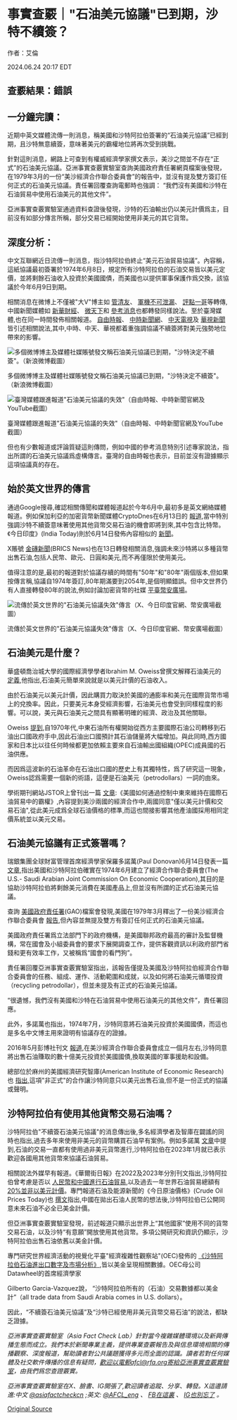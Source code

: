 # 事實查覈｜"石油美元協議"已到期，沙特不續簽？

作者：艾倫

2024.06.24 20:17 EDT

## 查覈結果：錯誤

## 一分鐘完讀：

近期中英文媒體流傳一則消息，稱美國和沙特阿拉伯簽署的“石油美元協議”已經到期，且沙特無意續簽，意味著美元的霸權地位將再次受到挑戰。

針對這則消息，網路上可查到有權威經濟學家撰文表示，美沙之間並不存在“正式”的石油美元協議。亞洲事實查覈實驗室查詢美國政府責任署網頁檔案後發現，在1979年3月的一份“美沙經濟合作聯合委員會”的報告中，並沒有提及雙方簽訂任何正式的石油美元協議。責任署回覆查詢電郵時也強調： “我們沒有美國和沙特在石油貿易中使用石油美元的其他文件”。

亞洲事實查覈實驗室通過資料查證後發現，沙特的石油輸出仍以美元計價爲主，目前沒有如部分傳言所稱，部分交易已經開始使用非美元的其它貨幣。

## 深度分析：

中文互聯網近日流傳一則消息，指沙特阿拉伯終止“美元石油貿易協議”。內容稱，這紙協議最初簽署於1974年6月8日，規定所有沙特阿拉伯的石油交易皆以美元定價，並將剩餘石油收入投資於美國國債，而美國也以提供軍事保護作爲交換，該協議於今年6月9日到期。

相關消息在微博上不僅被"大V"博主如 [管清友](https://weibo.com/1226106902/Ojdg2iGpk?refer_flag=1001030103_)、 [軍機不可泄漏](https://weibo.com/2356166212/Oj9CebEZ2?refer_flag=1001030103_)、 [評點一哥](https://weibo.com/5703136759/Oj2fj4BEF?refer_flag=1001030103_)等轉傳,中國新聞媒體如 [新華財經](https://weibo.com/1832487154/OiY72lnJm?refer_flag=1001030103_)、 [微天下](https://weibo.com/1893801487/OiYeeFGce?refer_flag=1001030103_)和 [參考消息](https://weibo.com/2375086267/Oj8aFlISJ?refer_flag=1001030103_)也都轉發同樣說法。至於臺灣媒體,也在同一時間發佈相關報道。 [自由時報](https://ec.ltn.com.tw/article/breakingnews/4704903)、 [中時新聞網](https://www.chinatimes.com/realtimenews/20240613004713-260408?chdtv)、 [中天電視](https://www.youtube.com/watch?v=rFqAJNPeJC8)及 [華視新聞](https://www.youtube.com/watch?v=VNjh8D0Q36Q)皆引述相關說法,其中,中時、中天、華視都着重強調協議不續簽將對美元強勢地位帶來的影響。

![多個微博博主及媒體社媒賬號發文稱石油美元協議已到期，"沙特決定不續簽"。（新浪微博截圖）](images/2TNQCLF7NSZDBXU6TCMFPWMKHA.jpg)

多個微博博主及媒體社媒賬號發文稱石油美元協議已到期，"沙特決定不續簽"。（新浪微博截圖）

![臺灣媒體跟進報道"石油美元協議的失效"（自由時報、中時新聞官網及YouTube截圖）](images/2IESQZFNU62FK5JCNOK5PDXZZQ.jpg)

臺灣媒體跟進報道"石油美元協議的失效"（自由時報、中時新聞官網及YouTube截圖）

但也有少數報道或評論質疑這則傳問，例如中國的參考消息特別引述專家說法，指出所謂的石油美元協議爲虛構傳言。臺灣的自由時報也表示，目前並沒有證據顯示這項協議真的存在。

## 始於英文世界的傳言

通過Google搜尋,確認相關傳聞和媒體報道起於今年6月中,最初多是英文網絡媒體報道。例如保加利亞的加密貨幣新聞媒體CryptoDnes在6月13日的 [報道](https://cryptodnes.bg/en/sauditska-arabiq-prikluchi-50-godishnata-sdelka-sus-sasht-petrodolara/),當中特別強調沙特不續簽意味著使用其他貨幣交易石油的機會即將到來,其中包含比特幣。《今日印度》(India Today)則於6月14日發佈內容相似的 [新聞](https://www.msn.com/en-in/news/other/us-saudi-petrodollar-deal-ends-after-80-years-what-are-petrodollars/ar-BB1ocE5n?ocid=BingNewsSearch%23)。

X賬號 [金磚新聞](https://x.com/BRICSinfo/status/1801005240658858443?ref_src=twsrc%255Etfw%257Ctwcamp%255Etweetembed%257Ctwterm%255E1801052915852886384%257Ctwgr%255E8044e9e70b84495b0b855d93934ff96b766c9c76%257Ctwcon%255Es3_&ref_url=https://www.newarab.com/news/saudi-arabia-about-drop-petrodollar-chinese-yuan)(BRICS News)也在13日轉發相關消息,強調未來沙特將以多種貨幣出售石油,包括人民幣、歐元、日圓和美元,而不再僅限於使用美元。

值得注意的是,最初的報道對於協議存續的時間有"50年"和"80年"兩個版本,但如果按傳言稱,協議自1974年簽訂,80年期滿要到2054年,是個明顯錯誤。但中文世界仍有人直接轉發80年的說法,例如討論加密貨幣的社媒 [平臺幣安廣場](https://www.binance.com/zh-TC/square/post/9461697905905?ref=360939810)。

![流傳於英文世界的"石油美元協議失效"傳言（X、今日印度官網、幣安廣場截圖）](images/4RV2NJQYEJEA5TKZWMFMQZ66XE.jpg)

流傳於英文世界的"石油美元協議失效"傳言（X、今日印度官網、幣安廣場截圖）

## 石油美元是什麼？

華盛頓喬治城大學的國際經濟學學者Ibrahim M. Oweiss曾撰文解釋石油美元的 [定義](https://faculty.georgetown.edu/imo3/petrod/define.htm),他指出,石油美元簡單來說就是以美元計價的石油收入。

由於石油美元以美元計價，因此購買力取決於美國的通膨率和美元在國際貨幣市場上的兌換率。因此，只要美元本身受經濟影響，石油美元也會受到同樣程度的影響。可以說，美元與石油美元之間具有顯著明確的經濟、政治及其他關聯。

Oweiss [提到](https://faculty.georgetown.edu/imo3/petrod/petro2.htm),自1970年代,中東石油所有權開始從西方主要國際石油公司轉移到石油出口國政府手中,因此石油出口國預計其石油儲量將大幅增加。與此同時,西方國家和日本比以往任何時候都更加依賴主要來自石油輸出國組織(OPEC)成員國的石油供應。

而因爲這波新的石油革命在石油出口國的歷史上有其獨特性，爲了研究這一現象，Oweiss認爲需要一個新的術語，這便是石油美元（petrodollars）一詞的由來。

學術期刊網站JSTOR上曾刊出一篇 [文章](https://www.jstor.org/stable/48750200?seq=6):《美國如何通過控制中東來維持在國際石油貿易中的霸權》,內容提到美沙兩國的經濟合作中,兩國同意"僅以美元計價和交易石油",從此美元成爲全球石油價格的標準,而這也間接影響其他產油國採用相同定價系統並以美元交易。

## 石油美元協議有正式簽署嗎？

瑞銀集團全球財富管理首席經濟學家保羅多諾萬(Paul Donovan)6月14日發表一篇 [文章](https://www.ubs.com/global/en/wealth-management/insights/chief-investment-office/market-insights/paul-donovan/2024/dangers-of-confirming-your-beliefs.html),指出美國和沙特阿拉伯確實在1974年6月建立了經濟合作聯合委員會(The U.S.- Saudi Arabian Joint Commission On Economic Cooperation),其目的是協助沙特阿拉伯將剩餘美元消費在美國產品上,但並沒有所謂的正式石油美元協議。

查詢 [美國政府責任署](https://www.gao.gov/products/id-79-7)(GAO)檔案會發現,美國在1979年3月釋出了一份美沙經濟合作聯合委員會 [報告](https://efaidnbmnnnibpcajpcglclefindmkaj/https:/www.gao.gov/assets/id-79-7.pdf),但內容並無提及雙方有簽訂任何正式的石油美元協議。

美國政府責任署爲立法部門下的政府機構，是美國聯邦政府最高的審計及監督機構，常在國會及小組委員會的要求下展開調查工作，提供客觀資訊以利政府部門省錢和更有效率工作，又被稱爲“國會的看門狗”。

責任署回覆亞洲事實查覈實驗室指出，該報告僅提及美國及沙特阿拉伯經濟合作聯合委員會的任務、組成、運作、活動範圍和成就，以及如何將石油美元循環投資（recycling petrodollar），但並未提及有正式的石油美元協議。

“很遺憾，我們沒有美國和沙特在石油貿易中使用石油美元的其他文件”，責任署回應。

此外，多諾萬也指出，1974年7月，沙特同意將石油美元投資於美國國債，而這也是多名中文博主用來證明有協議存在的證據。

2016年5月彭博社刊文 [報道](https://www.bloomberg.com/news/features/2016-05-30/the-untold-story-behind-saudi-arabia-s-41-year-u-s-debt-secret?sref=TuLYJzYL),在美沙經濟合作聯合委員會成立一個月左右,沙特同意將出售石油賺取的數十億美元投資於美國國債,換取美國的軍事援助和設備。

總部位於麻州的美國經濟研究智庫(American Institute of Economic Research)也 [指出](https://www.aier.org/article/sense-and-nonsense-on-petrodollars/),這項"非正式"的合作讓沙特同意只以美元出售石油,但不是一份正式的協議或聲明。

## 沙特阿拉伯有使用其他貨幣交易石油嗎？

沙特阿拉伯"不續簽石油美元協議"的消息傳出後,多名經濟學者及智庫在闢謠的同時也指出,過去多年來使用非美元的貨幣購買石油早有案例。例如多諾萬 [文章](https://www.ubs.com/global/en/wealth-management/insights/chief-investment-office/market-insights/paul-donovan/2024/dangers-of-confirming-your-beliefs.html)中提到,石油的交易一直都有使用過非美元貨幣進行,沙特阿拉伯在2023年1月就已表示歡迎各國用其他貨幣來協議石油貿易。

相關說法外媒早有報道。《華爾街日報》在2022及2023年分別刊文指出,沙特阿拉伯曾考慮是否以 [人民幣和中國進行石油貿易](https://www.wsj.com/articles/saudi-arabia-considers-accepting-yuan-instead-of-dollars-for-chinese-oil-sales-11647351541?mod=article_inline),以及過去一年世界石油貿易總額有 [20%並非以美元計價](https://www.wsj.com/finance/currencies/the-dominant-dollar-faces-a-backlash-in-the-oil-market-0f151e28)。專門報道石油及能源新聞的《今日原油價格》(Crude Oil Prices Today)也 [撰文](https://oilprice.com/Energy/Crude-Oil/Gold-And-A-New-Crude-Benchmark-A-New-Dawn-For-The-Petroyuan.html)指出,中國在拋出石油人民幣的想法後,沙特阿拉伯已公開同意未來石油不必全已美金計價。

但亞洲事實查覈實驗室發現，前述報道只顯示出世界上“其他國家”使用不同的貨幣交易石油，以及沙特“有意願”開放使用其他貨幣。多項公開研究和資訊仍顯示，沙特阿拉伯出售石油依舊以美金計價。

專門研究世界經濟活動的視覺化平臺"經濟複雜性觀察站"(OEC)發佈的 [《沙特阿拉伯石油進出口數字及市場分析》](https://oec.world/en/profile/bilateral-product/crude-petroleum/reporter/sau),皆以美金呈現相關數據。OEC母公司Datawheel的首席經濟學家

Gilberto Garcia-Vazquez說， “沙特阿拉伯所有的（石油）交易數據都以美金計”（all trade data from Saudi Arabia comes in U.S. dollars）。

因此，“不續簽石油美元協議”及“沙特已經使用非美元貨幣交易石油”的說法，都缺乏證據。

*亞洲事實查覈實驗室（Asia Fact Check Lab）針對當今複雜媒體環境以及新興傳播生態而成立。我們本於新聞專業主義，提供專業查覈報告及與信息環境相關的傳播觀察、深度報道，幫助讀者對公共議題獲得多元而全面的認識。讀者若對任何媒體及社交軟件傳播的信息有疑問，歡迎以電郵afcl@rfa.org寄給亞洲事實查覈實驗室，由我們爲您查證覈實。*

*亞洲事實查覈實驗室在X、臉書、IG開張了,歡迎讀者追蹤、分享、轉發。X這邊請進:中文*  [*@asiafactcheckcn*](https://twitter.com/asiafactcheckcn)  *;英文:*  [*@AFCL\_eng*](https://twitter.com/AFCL_eng)  *、*  [*FB在這裏*](https://www.facebook.com/asiafactchecklabcn)  *、*  [*IG也別忘了*](https://www.instagram.com/asiafactchecklab/)  *。*



[Original Source](https://www.rfa.org/mandarin/shishi-hecha/hc-06242024200826.html)